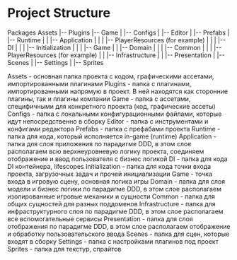 # Project Structure

Packages
Assets
   |-- Plugins
   |-- Game
   |   |-- Configs
   |   |-- Editor
   |   |-- Prefabs
   |   |-- Runtime
   |   |   |-- Application
   |   |   |   |-- PlayerResources (for example)
   |   |   |   |-- DI
   |   |   |   |-- Initialization
   |   |   |   |-- Game
   |   |   |-- Domain
   |   |   |   |-- Common
   |   |   |   |-- PlayerResources (for example)
   |   |   |-- Infrastructure
   |   |   |-- Presentation
   |   |-- Scenes
   |   |-- Settings
   |   |-- Sprites

Assets - основная папка проекта с кодом, графическими ассетами, импортированными плагинами
Plugins - папка с плагинами, импортированными напрямую в проект. В ней находятся как сторонние плагины, так и плагины компании
Game - папка с ассетами, специфичными для конкретного проекта (код, графические ассеты)
Configs - папка с локальными конфигурационными файлами, которые идут непосредственно в сборку
Editor - папка с инструментами и конфигами редактора
Prefabs - папка с префабами проекта
Runtime - папка для кода, который исполняется in-game (runtime)
Application - папка для слоя приложения по парадигме DDD, в этом слое располагаем всю верхнеуровневую логику проекта, соединяем отображение и ввод пользователя с бизнес логикой
DI - папка для кода DI контейнера, lifescopes
Initialization - папка для кода точки входа проекта, загрузочных задач и прочей инициализации
Game - точка входа в игровую сцену, основная логика игры
Domain - папка для слоя модели и бизнес логики по парадигме DDD, в этом слое располагаем изолированные игровые механики и сущности
Common - папка для общих сущностей для разных поддоменов
Infrastructure - папка для инфраструктурного слоя по парадигме DDD, в этом слое располагаем все вспомогательные сервисы
Presentation - папка для слоя отображения по парадигме DDD, в этом слое располагаем отображение и обработку пользовательского ввода
Scenes - папка для сцен, которые входят в сборку
Settings - папка с настройками плагинов под проект
Sprites - папка для текстур, спрайтов
